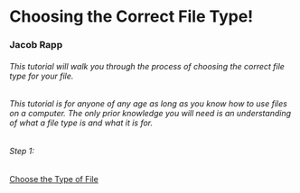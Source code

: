 # Choosing the Correct File Type!
### Jacob Rapp

###### This tutorial will walk you through the process of choosing the correct file type for your file.

###### This tutorial is for anyone of any age as long as you know how to use files on a computer. The only prior knowledge you will need is an understanding of what a file type is and what it is for.

###### Step 1:
[Choose the Type of File](https://github.com/jacobrapp99/Final-Project-1600/blob/main/TypeOfFile.md)
